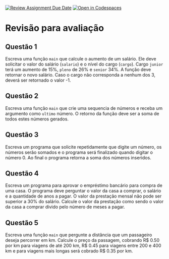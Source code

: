 [![Review Assignment Due Date](https://classroom.github.com/assets/deadline-readme-button-24ddc0f5d75046c5622901739e7c5dd533143b0c8e959d652212380cedb1ea36.svg)](https://classroom.github.com/a/ftYDCkzt)
[![Open in Codespaces](https://classroom.github.com/assets/launch-codespace-7f7980b617ed060a017424585567c406b6ee15c891e84e1186181d67ecf80aa0.svg)](https://classroom.github.com/open-in-codespaces?assignment_repo_id=15225190)
# Revisão para avaliação

## Questão 1
Escreva uma função `main` que calcule o aumento de um salário. Ele deve solicitar o valor do salário (`salario`) e o nível do cargo (`cargo`). Cargo `junior` terá um aumento de 15%, `pleno` de 26% e `senior` 34%. A função deve retornar o novo salário. Caso o cargo não corresponda a nenhum dos 3, deverá ser retornado o valor -1.

## Questão 2
Escreva uma função `main` que crie uma sequencia de números e receba um argumento como `ultimo` número. O retorno da função deve ser a soma de todos estes números gerados.

## Questão 3
Escreva um programa que solicite repetidamente que digite um número, os números serão somados e o programa será finalizado quando digitar o número 0. Ao final o programa retorna a soma dos números inseridos.

## Questão 4
Escreva um programa para aprovar o empréstimo bancário para compra de uma casa. O programa deve perguntar o valor da casa a comprar, o salário e a quantidade de anos a pagar. O valor da prestação mensal não pode ser superior a 30% do salário. Calcule o valor da prestação como sendo o valor da casa a comprar divido pelo número de meses a pagar.

## Questão 5
Escreva uma função `main` que pergunte a distância que um passageiro deseja percorrer em km. Calcule o preço da passagem, cobrando R$ 0.50 por km para viagens de até 200 km, R$ 0.45 para viagens entre 200 e 400 km e para viagens mais longas será cobrado R$ 0.35 por km.



